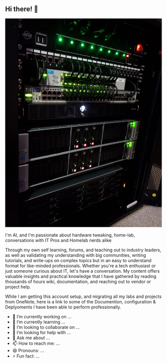 ## Hi there! 👋

![Profile Image](https://github.com/Sh3llSh0cker/Sh3llSh0cker/raw/main/clockwerk.png.jpg)

I'm AI, and I'm passionate about hardware tweaking, home-lab, conversations with IT Pros and Homelab nerds alike

Through my own self learning, forums, and teaching out to industry leaders, as well as validating my understanding with big communities, writing tutorials, and write-ups on complex topics but in an easy to understand format for like-minded professionals. Whether you're a tech enthusiast or just someone curious about IT, let's have a conversation. My content offers valuable insights and practical knowledge that I have gathered by reading thousands of hours wiki, documentation, and reaching out to vendor or project help.

While I am getting this account setup, and migrating all my labs and projects from OneNote, here is a link to some of the Documention, configuration & Deplyoments I have been able to perform professionally.

- 🔭 I’m currently working on ...
- 🌱 I’m currently learning ...
- 👯 I’m looking to collaborate on ...
- 🤔 I’m looking for help with ...
- 💬 Ask me about ...
- 📫 How to reach me: ...
- 😄 Pronouns: ...
- ⚡ Fun fact: ...
